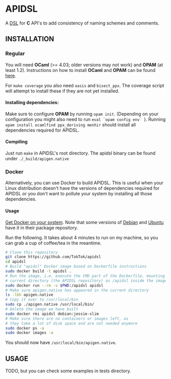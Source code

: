 # APIDSL

A [DSL](http://en.wikipedia.org/wiki/Domain-specific_language) for **C** API's
to add consistency of naming schemes and comments.

## INSTALLATION

### Regular

You will need **OCaml** (>= 4.03; older versions may not work) and **OPAM** (at
least 1.2). Instructions on how to install **OCaml** and **OPAM** can be found
[here](https://opam.ocaml.org/doc/Install.html).

For `make coverage` you also need `oasis` and `bisect_ppx`. The coverage script
will attempt to install these if they are not yet installed.

#### Installing dependencies:

Make sure to configure **OPAM** by running ``opam init``. (Depending on your
configuration you might also need to run ``eval `opam config env` ``).  Running
``opam install ocamlfind ppx_deriving menhir`` should install all dependencies
required for APIDSL.

#### Compiling

Just run ``make`` in APIDSL's root directory. The apidsl binary can be found
under ``./_build/apigen.native``

### Docker

Alternatively, you can use Docker to build APIDSL. This is useful when your
Linux distribution doesn't have the versions of dependencies required for APIDSL
or you don't want to pollute your system by installing all those dependencies.

#### Usage

[Get Docker on your system](https://docs.docker.com/engine/installation/linux/).
Note that some versions of
[Debian](https://packages.debian.org/search?suite=all&searchon=names&keywords=docker.io)
and [Ubuntu](http://packages.ubuntu.com/search?suite=all&searchon=names&keywords=docker.io)
have it in their package repository.

Run the following. It takes about 4 minutes to run on my machine, so you can
grab a cup of coffee/tea in the meantime.

```sh
# Clone this repository
git clone https://github.com/TokTok/apidsl
cd apidsl
# Build "apidsl" Docker image based on Dockerfile instructions
sudo docker build -t apidsl .
# Run the image, i.e. execute the CMD part of the Dockerfile, mounting the
# current directory (the APIDSL repository) as /apidsl inside the image
sudo docker run --rm -v $PWD:/apidsl apidsl
# Make sure apigen.native has appeared in the current directory
ls -lbh apigen.native
# Copy it over to /usr/local/bin
sudo cp ./apigen.native /usr/local/bin/
# Delete the image we have built
sudo docker rmi apidsl debian:jessie-slim
# Make sure there are no containers or images left, as
# they take a lot of disk space and are not needed anymore
sudo docker ps -a
sudo docker images -a
```

You should now have `/usr/local/bin/apigen.native`.

## USAGE

TODO, but you can check some examples in tests directory.
